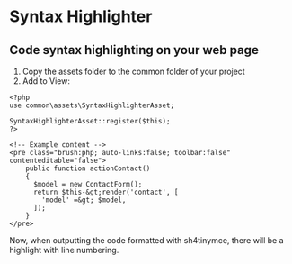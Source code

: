 Syntax Highlighter
===============================
Code syntax highlighting on your web page
---

1. Copy the assets folder to the common folder of your project
2. Add to View:

```
<?php
use common\assets\SyntaxHighlighterAsset;

SyntaxHighlighterAsset::register($this);
?>

<!-- Example content -->
<pre class="brush:php; auto-links:false; toolbar:false" contenteditable="false">
    public function actionContact()
    {
      $model = new ContactForm();
      return $this-&gt;render('contact', [
        'model' =&gt; $model,
      ]);
    }
</pre>
```

Now, when outputting the code formatted with sh4tinymce, there will be a highlight with line numbering.

